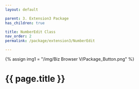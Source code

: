 ```yaml
---
layout: default

parent: 3. Extension3 Package
has_children: true

title: NumberEdit Class
nav_order: 2
permalink: /package/extension3/NumberEdit

---
```

{% assign img1 = "/img/Biz Browser V/Package_Button.png" %}


# {{ page.title }}
